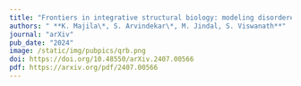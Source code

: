 ```yaml
---
title: "Frontiers in integrative structural biology: modeling disordered proteins and utilizing in situ data"
authors: " **K. Majila\*, S. Arvindekar\*, M. Jindal, S. Viswanath**"
journal: "arXiv"
pub_date: "2024"
image: /static/img/pubpics/qrb.png
doi: https://doi.org/10.48550/arXiv.2407.00566
pdf: https://arxiv.org/pdf/2407.00566
---
```

